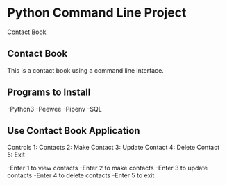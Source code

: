 # Python Command Line Project

Contact Book

## Contact Book

This is a contact book using a command line interface.

## Programs to Install

-Python3
-Peewee
-Pipenv
-SQL

## Use Contact Book Application

Controls 1: Contacts 2: Make Contact 3: Update Contact 4: Delete Contact 5: Exit

-Enter 1 to view contacts
-Enter 2 to make contacts
-Enter 3 to update contacts
-Enter 4 to delete contacts
-Enter 5 to exit
